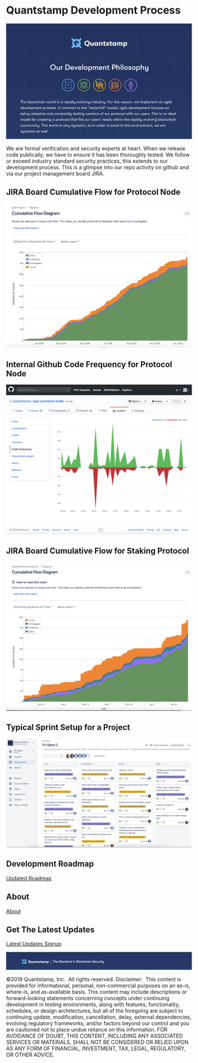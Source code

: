 # Quantstamp Development Process

![DevProcess](OurDevelopmentPhilosophy.png)

We are formal verification and security experts at heart. When we release code publically, we have to ensure it has been thoroughly tested. We follow or exceed industry standard security practices, this extends to our development process. This is a glimpse into our repo activity on github and via our project management board JIRA.

## JIRA Board Cumulative Flow for Protocol Node

![JIRABoardCumulativeFlow](QSPBoardCumulativeFlow.png)

## Internal Github Code Frequency for Protocol Node

![CodeFrequency](QSPCodeFrequency.png)

## JIRA Board Cumulative Flow for Staking Protocol

![JIRABoardStaking](StakingBoardCumulativeFlow.png)

## Typical Sprint Setup for a Project

![JIRABoardPU](JiraBoardPU.png)

## Development Roadmap

[Updated Roadmap](https://medium.com/quantstamp/quantstamp-visual-timeline-q4-2018-b61c369fea26)

## About

[About](https://quantstamp.com/about)

## Get The Latest Updates

[Latest Updates Signup](http://bit.ly/QSPNews)

[![Footer](Footer.png)](https://quantstamp.com/)


©2019 Quantstamp, Inc.  All rights reserved.
Disclaimer:  This content is provided for informational, personal, non-commercial purposes on an as-is, where-is, and as-available basis. This content may include descriptions or forward-looking statements concerning concepts under continuing development in testing environments, along with features, functionality, schedules, or design architectures, but all of the foregoing are subject to continuing update, modification, cancellation, delay, external dependencies, evolving regulatory frameworks, and/or factors beyond our control and you are cautioned not to place undue reliance on this information. FOR AVOIDANCE OF DOUBT, THIS CONTENT, INCLUDING ANY ASSOCIATED SERVICES OR MATERIALS, SHALL NOT BE CONSIDERED OR RELIED UPON AS ANY FORM OF FINANCIAL, INVESTMENT, TAX, LEGAL, REGULATORY, OR OTHER ADVICE.

